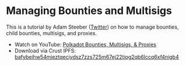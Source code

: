 # Managing Bounties and Multisigs

This is a tutorial by Adam Steeber ([Twitter](https://x.com/AdamSteeber1)) on how to manage bounties, child bounties, multisigs, and proxies.

- Watch on YouTube: [Polkadot Bounties, Multisigs, & Proxies](https://www.youtube.com/watch?v=Qv_nJVcvQr8)
- Download via Crust IPFS: [bafybeihw54mieztqeciydsz7zzs725m67ej22tipg2qb6lccq6xf4nigb4](https://crustipfs.live/ipfs/bafybeihw54mieztqeciydsz7zzs725m67ej22tipg2qb6lccq6xf4nigb4)
